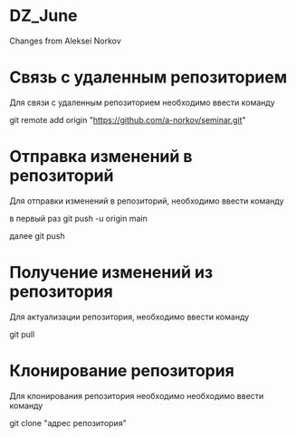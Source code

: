 # DZ_June

Changes from Aleksei Norkov

# Связь с удаленным репозиторием
Для связи с удаленным репозиторием необходимо ввести команду

git remote add origin "https://github.com/a-norkov/seminar.git"

# Отправка изменений в репозиторий
Для отправки изменений в репозиторий, необходимо ввести команду

в первый раз
git push -u origin main

далее
git push

# Получение изменений из репозитория
Для актуализации репозитория, необходимо ввести команду

git pull

# Клонирование репозитория
Для клонирования репозитория необходимо необходимо ввести команду

git clone "адрес репозитория"